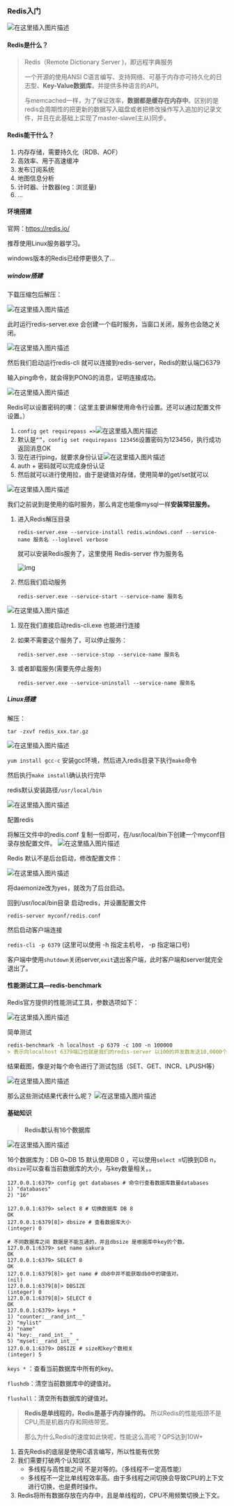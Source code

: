 ### Redis入门

![在这里插入图片描述](./assets/Redis-狂神-part01/85f82d1770ba79525dec9edff840861a.jpeg)

#### Redis是什么？

> Redis（Remote Dictionary Server )，即远程字典服务
>
> 一个开源的使用ANSI C语言编写、支持网络、可基于内存亦可持久化的日志型、**Key-Value数据库**，并提供多种语言的API。
>
> 与memcached一样，为了保证效率，**数据都是缓存在内存中**。区别的是redis会周期性的把更新的数据写入磁盘或者把修改操作写入追加的记录文件，并且在此基础上实现了master-slave(主从)同步。

#### Redis能干什么？

1. 内存存储，需要持久化（RDB、AOF）
2. 高效率、用于高速缓冲
3. 发布订阅系统
4. 地图信息分析
5. 计时器、计数器(eg：浏览量)
6. …

#### 环境搭建

官网：https://redis.io/

推荐使用Linux服务器学习。

windows版本的Redis已经停更很久了…

##### window搭建

下载压缩包后解压：

![在这里插入图片描述](./assets/02.Redis入门/afe1ad23d1848871f7c87e8d4ab1c7cf.png)

此时运行redis-server.exe 会创建一个临时服务，当窗口关闭，服务也会随之关闭。

![在这里插入图片描述](./assets/02.Redis入门/c9172377514c72892299a95cb13e2abf.png)

然后我们启动运行redis-cli 就可以连接到redis-server，Redis的默认端口6379

输入ping命令，就会得到PONG的消息，证明连接成功。

![在这里插入图片描述](./assets/02.Redis入门/4d09a7fcd2e9065cc2e7bf6e5d741920.png)

Redis可以设置密码的噢：（这里主要讲解使用命令行设置。还可以通过配置文件设置。）

1. `config get requirepass =>`![在这里插入图片描述](./assets/02.Redis入门/9e73754cb4431f03559eb30638c8ecb0.png)
2. 默认是`“”`，`config set requirepass 123456`设置密码为123456，执行成功返回消息OK
3. 现在进行ping，就要求身份认证![在这里插入图片描述](./assets/02.Redis入门/c75aa03c3da9ca4560331e65f004ef74.png)
4. auth + 密码就可以完成身份认证
5. 然后就可以进行使用拉，由于是键值对存储，使用简单的get/set就可以

![在这里插入图片描述](./assets/02.Redis入门/826962c44dfcd1ad5b6a6bb7d8c1e1d6.png)

我们之前说到是使用的临时服务，那么肯定也能像mysql一样**安装常驻服务。**

1. 进入Redis解压目录

   `redis-server.exe --service-install redis.windows.conf --service-name 服务名 --loglevel verbose`

   就可以安装Redis服务了，这里使用 Redis-server 作为服务名

   ![img](./assets/02.Redis入门/2978b776a62074e3839441f8f779e234.png)

2. 然后我们启动服务

   `redis-server.exe --service-start --service-name 服务名`

![在这里插入图片描述](./assets/02.Redis入门/e145ecb0b1b1c61d9a19b8237793d9af.png)

1. 现在我们直接启动redis-cli.exe 也能进行连接

2. 如果不需要这个服务了，可以停止服务：

   `redis-server.exe --service-stop --service-name 服务名`

3. 或者卸载服务(需要先停止服务)

   `redis-server.exe --service-uninstall --service-name 服务名`

##### Linux搭建

解压：

```
tar -zxvf redis_xxx.tar.gz
```

![在这里插入图片描述](./assets/02.Redis入门/c194b551a851fda2ffd5f9dcd6f007f9.png)

`yum install gcc-c` 安装gcc环境，然后进入redis目录下执行`make`命令

然后执行`make install`确认执行完毕

redis默认安装路径`/usr/local/bin`

![在这里插入图片描述](./assets/02.Redis入门/7872bf5dde325274d6d0bbe8e4846baf.png)

配置redis

将解压文件中的redis.conf 复制一份即可，在/usr/local/bin下创建一个myconf目录存放配置文件。
![在这里插入图片描述](./assets/02.Redis入门/1ae2bbe1e22c65cf623c0da61678225c.png)

Redis 默认不是后台启动，修改配置文件：

![在这里插入图片描述](./assets/02.Redis入门/0166763b2ddb65468dbdbe5ea2861caf.png)

将daemonize改为yes，就改为了后台启动。

回到/usr/local/bin目录 启动redis，并设置配置文件

```
redis-server myconf/redis.conf
```

然后启动客户端连接

`redis-cli -p 6379` (这里可以使用 -h 指定主机号， -p 指定端口号)

客户端中使用`shutdown`关闭server,`exit`退出客户端，此时客户端和server就完全退出了。

#### 性能测试工具—redis-benchmark

Redis官方提供的性能测试工具，参数选项如下：

![在这里插入图片描述](./assets/02.Redis入门/895fc0d51456a262d7fadd0d2c91ee09.png)

简单测试

```markdown
redis-benchmark -h localhost -p 6379 -c 100 -n 100000
> 表示向localhost 6379端口也就是我们的redis-server 以100的并发数发送10,0000个请求进行性能测试
```

结果截图，像是对每个命令进行了测试包括（SET、GET、INCR、LPUSH等）

![在这里插入图片描述](./assets/02.Redis入门/e3c951b27fcf974655407eeaca430d69.png)

那么这些测试结果代表什么呢？
![在这里插入图片描述](./assets/02.Redis入门/5ed383555feffaca629656b6264bffb5.png)

#### 基础知识

> **Redis默认有16个数据库**

![在这里插入图片描述](./assets/02.Redis入门/7b3e0548b8f936bc50162ded373cd697.png)

16个数据库为：DB 0~DB 15
默认使用DB 0 ，可以使用`select n`切换到DB n，`dbsize`可以查看当前数据库的大小，与key数量相关。。

```shell
127.0.0.1:6379> config get databases # 命令行查看数据库数量databases
1) "databases"
2) "16"

127.0.0.1:6379> select 8 # 切换数据库 DB 8
OK
127.0.0.1:6379[8]> dbsize # 查看数据库大小
(integer) 0

# 不同数据库之间 数据是不能互通的，并且dbsize 是根据库中key的个数。
127.0.0.1:6379> set name sakura 
OK
127.0.0.1:6379> SELECT 8
OK
127.0.0.1:6379[8]> get name # db8中并不能获取db0中的键值对。
(nil)
127.0.0.1:6379[8]> DBSIZE
(integer) 0
127.0.0.1:6379[8]> SELECT 0
OK
127.0.0.1:6379> keys *
1) "counter:__rand_int__"
2) "mylist"
3) "name"
4) "key:__rand_int__"
5) "myset:__rand_int__"
127.0.0.1:6379> DBSIZE # size和key个数相关
(integer) 5
```

`keys *` ：查看当前数据库中所有的key。

`flushdb`：清空当前数据库中的键值对。

`flushall`：清空所有数据库的键值对。

> **Redis是单线程的，Redis是基于内存操作的。**
> 所以Redis的性能瓶颈不是CPU,而是机器内存和网络带宽。
>
> 那么为什么Redis的速度如此快呢，性能这么高呢？QPS达到10W+

1. 首先Redis的底层是使用C语言编写，所以性能有优势
2. 我们需要打破两个认知误区
   - 多线程与高性能之间 不是对等的。（多线程不一定高性能）
   - 多线程不一定比单线程效率高。由于多线程之间切换会导致CPU的上下文进行切换，也是费时操作。
3. Redis将所有数据存放在内存中，且是单线程的，CPU不用频繁切换上下文。

